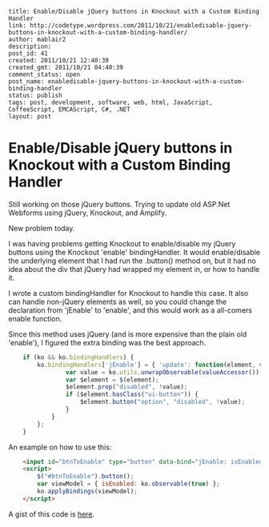 ```
title: Enable/Disable jQuery buttons in Knockout with a Custom Binding Handler
link: http://codetype.wordpress.com/2011/10/21/enabledisable-jquery-buttons-in-knockout-with-a-custom-binding-handler/
author: mablair2
description:
post_id: 41
created: 2011/10/21 12:40:39
created_gmt: 2011/10/21 04:40:39
comment_status: open
post_name: enabledisable-jquery-buttons-in-knockout-with-a-custom-binding-handler
status: publish
tags: post, development, software, web, html, JavaScript, CoffeeScript, EMCAScript, C#, .NET
layout: post
```

# Enable/Disable jQuery buttons in Knockout with a Custom Binding Handler

Still working on those jQuery buttons. Trying to update old ASP.Net Webforms using jQuery, Knockout, and Amplify.

New problem today.

I was having problems getting Knockout to enable/disable my jQuery buttons using the Knockout 'enable' bindingHandler. It would enable/disable the underlying element that I had run the .button() method on, but it had no idea about the div that jQuery had wrapped my element in, or how to handle it.

I wrote a custom bindingHandler for Knockout to handle this case. It also can handle non-jQuery elements as well, so you could change the declaration from 'jEnable' to 'enable', and this would work as a all-comers enable function.

Since this method uses jQuery (and is more expensive than the plain old 'enable'), I figured the extra binding was the best approach.

``` js
	if (ko && ko.bindingHandlers) {
		ko.bindingHandlers['jEnable'] = { 'update': function(element, valueAccessor) {
				var value = ko.utils.unwrapObservable(valueAccessor());
				var $element = $(element);
				$element.prop("disabled", !value);
				if ($element.hasClass("ui-button")) {
					$element.button("option", "disabled", !value);
				}
			}
		};
	}
```

 An example on how to use this:
``` html
	<input id="btnToEnable" type="button" data-bind="jEnable: isEnabled" />
	<script>
		$("#btnToEnable").button();
		var viewModel = { isEnabled: ko.observable(true) };
		ko.applyBindings(viewModel);
	</script>
```

 A gist of this code is [here](https://gist.github.com/4023196).
